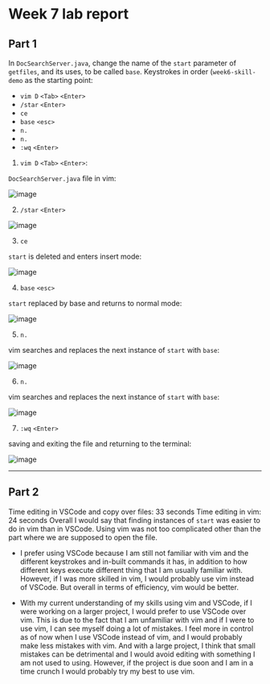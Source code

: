 # Week 7 lab report
## Part 1
In `DocSearchServer.java`, change the name of the `start` parameter of `getfiles`, and its uses, to be called `base`.
Keystrokes in order (`week6-skill-demo` as the starting point:
* `vim D` `<Tab>` `<Enter>`
*  `/star` `<Enter>`
*  `ce`
*  `base` `<esc>`
*  `n.`
*  `n.`
*  `:wq` `<Enter>`

1. `vim D` `<Tab>` `<Enter>`:

`DocSearchServer.java` file in vim:

![image](https://user-images.githubusercontent.com/114322700/201546116-50e7c855-0733-49ee-94d4-f7384b529f47.png)

2. `/star` `<Enter>`

![image](https://user-images.githubusercontent.com/114322700/201546132-f5eba172-eb31-4662-8767-17d6ef5d2dc7.png)

3. `ce`

`start` is deleted and enters insert mode:

![image](https://user-images.githubusercontent.com/114322700/201546146-3101e748-3a58-4c48-a230-ce0c6befdf91.png)

4. `base` `<esc>`

`start` replaced by base and returns to normal mode:

![image](https://user-images.githubusercontent.com/114322700/201546163-441750ca-7eb3-4d2c-a9fb-b0371c0bdbb0.png)

5. `n.`

vim searches and replaces the next instance of `start` with `base`:

![image](https://user-images.githubusercontent.com/114322700/201546176-4c55fa5c-9fbd-442d-96d5-4b722ddff360.png)

6. `n.`

vim searches and replaces the next instance of `start` with `base`:

![image](https://user-images.githubusercontent.com/114322700/201546189-1da150aa-0d6c-4dfe-961a-81e484f533a3.png)

7. `:wq` `<Enter>`

saving and exiting the file and returning to the terminal:

![image](https://user-images.githubusercontent.com/114322700/201546199-ca265f95-7c1b-4341-bfc3-5395dd7529c3.png)

---
## Part 2

Time editing in VSCode and copy over files: 33 seconds
Time editing in vim: 24 seconds
Overall I would say that finding instances of `start` was easier to do in vim than in VSCode. Using vim was not too complicated other than the part where we are supposed to open the file.

* I prefer using VSCode because I am still not familiar with vim and the different keystrokes and in-built commands it has, in addition to how different keys execute different thing that I am usually familiar with. However, if I was more skilled in vim, I would probably use vim instead of VSCode. But overall in terms of efficiency, vim would be better.

* With my current understanding of my skills using vim and VSCode, if I were working on a larger project, I would prefer to use VSCode over vim. This is due to the fact that I am unfamiliar with vim and if I were to use vim, I can see myself doing a lot of mistakes. I feel more in control as of now when I use VSCode instead of vim, and I would probably make less mistakes with vim. And with a large project, I think that small mistakes can be detrimental and I would avoid editing with something I am not used to using. However, if the project is due soon and I am in a time crunch I would probably try my best to use vim.

